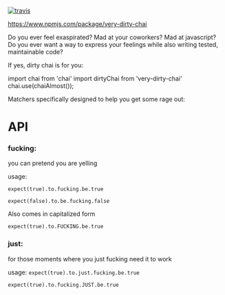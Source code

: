 
[![travis](https://travis-ci.org/ajberk/dirty-chai.svg?branch=master)](https://travis-ci.org/ajberk/dirty-chai)

https://www.npmjs.com/package/very-dirty-chai


Do you ever feel exaspirated? Mad at your coworkers? Mad at javascript? Do you ever want a way to express your feelings while also writing tested, maintainable code?

If yes, dirty chai is for you:

import chai from 'chai'
import dirtyChai from 'very-dirty-chai'
chai.use(chaiAlmost());

Matchers specifically designed to help you get some rage out:

# API
### fucking: 
you can pretend you are yelling

usage:

`expect(true).to.fucking.be.true`

`expect(false).to.be.fucking.false`

Also comes in capitalized form

`expect(true).to.FUCKING.be.true`


### just:
for those moments where you just fucking need it to work

usage:
`expect(true).to.just.fucking.be.true`

`expect(true).to.fucking.JUST.be.true`



